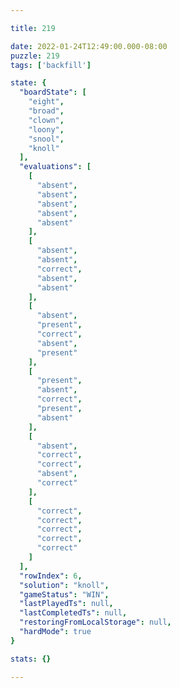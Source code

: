 ```yaml
---

title: 219

date: 2022-01-24T12:49:00.000-08:00
puzzle: 219
tags: ['backfill']

state: {
  "boardState": [
    "eight",
    "broad",
    "clown",
    "loony",
    "snool",
    "knoll"
  ],
  "evaluations": [
    [
      "absent",
      "absent",
      "absent",
      "absent",
      "absent"
    ],
    [
      "absent",
      "absent",
      "correct",
      "absent",
      "absent"
    ],
    [
      "absent",
      "present",
      "correct",
      "absent",
      "present"
    ],
    [
      "present",
      "absent",
      "correct",
      "present",
      "absent"
    ],
    [
      "absent",
      "correct",
      "correct",
      "absent",
      "correct"
    ],
    [
      "correct",
      "correct",
      "correct",
      "correct",
      "correct"
    ]
  ],
  "rowIndex": 6,
  "solution": "knoll",
  "gameStatus": "WIN",
  "lastPlayedTs": null,
  "lastCompletedTs": null,
  "restoringFromLocalStorage": null,
  "hardMode": true
}

stats: {}

---
```


<!-- more -->
